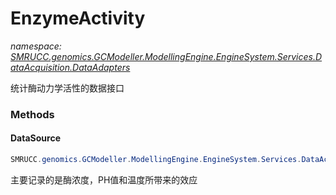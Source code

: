 ﻿# EnzymeActivity
_namespace: [SMRUCC.genomics.GCModeller.ModellingEngine.EngineSystem.Services.DataAcquisition.DataAdapters](./index.md)_

统计酶动力学活性的数据接口



### Methods

#### DataSource
```csharp
SMRUCC.genomics.GCModeller.ModellingEngine.EngineSystem.Services.DataAcquisition.DataAdapters.EnzymeActivity.DataSource
```
主要记录的是酶浓度，PH值和温度所带来的效应


